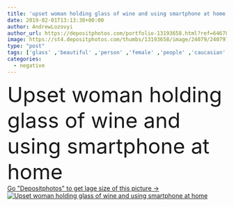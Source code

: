 ```yaml
---
title: 'upset woman holding glass of wine and using smartphone at home'
date: 2019-02-01T13:13:38+00:00
author: AndrewLozovyi
author_url: https://depositphotos.com/portfolio-13193658.html?ref=64678756
image: https://st4.depositphotos.com/thumbs/13193658/image/24079/240797540/api_thumb_450.jpg?forcejpeg=true
type: "post"
tags: ['glass' ,'beautiful' ,'person' ,'female' ,'people' ,'caucasian' ,'connection' ,'drink' ,'home' ,'emotions' ,'woman' ,'communication' ,'wireless' ,'stress' ,'bottle' ,'unhealthy' ,'indoors' ,'using' ,'loneliness' ,'negative' ,'alcohol' ,'alone' ,'attractive' ,'sadness' ,'gadget' ,'sad' ,'upset' ,'lonely' ,'Worried' ,'Anxiety' ,'depressed' ,'smartphone' ,'copy space' ,'Living Room' ,'red wine' ,'bad mood' ,'digital device' ,'tissue box' ]
categories: 
  - negative
---
```

<div aling="center">
            <font size="60"> Upset woman holding glass of wine and using smartphone at home</font>   
</div>
<div>
    <a href='https://depositphotos.com/240797540/stock-photo-upset-woman-holding-glass-wine.html?ref=64678756' target=_blank > Go "Depositphotos" to get lage size of this picture ->
        <img href='https://depositphotos.com/240797540/stock-photo-upset-woman-holding-glass-wine.html?ref=64678756' src='https://st4.depositphotos.com/13193658/24079/i/950/depositphotos_240797540-stock-photo-upset-woman-holding-glass-wine.jpg?forcejpeg=true' alt='Upset woman holding glass of wine and using smartphone at home' >
    </a>
</div>
